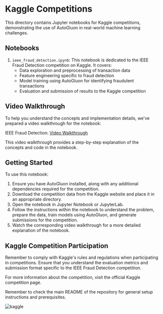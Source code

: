 # Kaggle Competitions

This directory contains Jupyter notebooks for Kaggle competitions, demonstrating the use of AutoGluon in real-world machine learning challenges.

## Notebooks

1. `ieee_fraud_detection.ipynb`: This notebook is dedicated to the IEEE Fraud Detection competition on Kaggle. It covers:
   - Data exploration and preprocessing of transaction data
   - Feature engineering specific to fraud detection
   - Model training using AutoGluon for identifying fraudulent transactions
   - Evaluation and submission of results to the Kaggle competition

## Video Walkthrough

To help you understand the concepts and implementation details, we've prepared a video walkthrough for the notebook:

IEEE Fraud Detection: [Video Walkthrough](https://drive.google.com/file/d/1EaA90Pu9TVCMDoM1NQzukobgUbgRBsSu/view?usp=sharing)

This video walkthrough provides a step-by-step explanation of the concepts and code in the notebook.

## Getting Started

To use this notebook:

1. Ensure you have AutoGluon installed, along with any additional dependencies required for the competition.
2. Download the competition data from the Kaggle website and place it in an appropriate directory.
3. Open the notebook in Jupyter Notebook or JupyterLab.
4. Follow the instructions within the notebook to understand the problem, prepare the data, train models using AutoGluon, and generate submissions for the competition.
5. Watch the corresponding video walkthrough for a more detailed explanation of the notebook.

## Kaggle Competition Participation

Remember to comply with Kaggle's rules and regulations when participating in competitions. Ensure that you understand the evaluation metrics and submission format specific to the IEEE Fraud Detection competition.

For more information about the competition, visit the official Kaggle competition page.

Remember to check the main README of the repository for general setup instructions and prerequisites.


![ kaggle ]([kaggle-screen.png)
